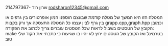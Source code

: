 
שרון רוד -214797367
rodsharon12345@gmail.com


המטלה הזו היא המשך של מטלה קודמת שבעצם הוספנו המון אופרטורים בין גרפים או בין גרף לבין עצמו 
כל המטלה התעסקה אך ורק בקבות grapp.cpp,graph.hpp וכמובן הקובץ של הטסטים 
בשביל לראות שכל הטסטים עוברים צריך לכתוב את הפקודה: make בטרמינל ואז הקובץ של הטסטים ירוץ 
לא יהיו בו שגיעות כי כתבתי את הקוד שלי טוב 

